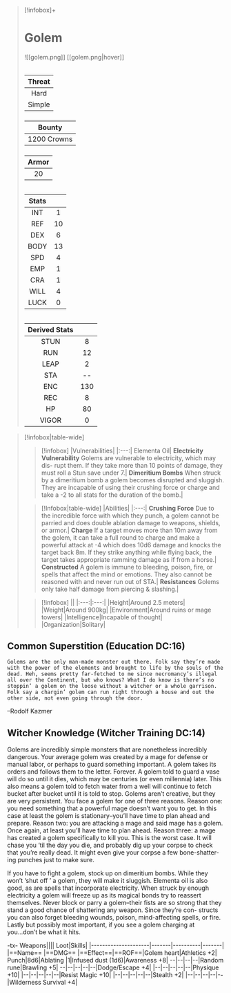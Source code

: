 >[!infobox]+
># Golem
>![[golem.png]]
>[[golem.png|hover]]
>###### 
>|Threat|
>|:---:|
>|Hard|
>|Simple|
>##### 
>|Bounty|
>|:---:|
>|1200 Crowns|
>#####
>|Armor|
>|:---:|
>|20|
>###### 
>
>|Stats||
>|:---:|:---:|
>|INT|1|
>|REF|10|
>|DEX|6|
>|BODY|13|
>|SPD|4|
>|EMP|1|
>|CRA|1|
>|WILL|4|
>|LUCK|0|
>######
>|Derived Stats||
>|:---:|:---:|
>|STUN|8|
>|RUN|12|
>|LEAP|2|
>|STA|--|
>|ENC|130|
>|REC|8|
>|HP|80|
>|VIGOR|0|

>[!infobox|table-wide]
>>[!infobox]
>>|Vulnerabilities|
>>|:---:|
>>Elementa Oil|
>>**Electricity Vulnerability** Golems are vulnerable to electricity, which may dis- rupt them. If they take more than 10 points of damage, they must roll a Stun save under 7.|
>>**Dimeritium Bombs** When struck by a dimeritium bomb a golem becomes disrupted and sluggish. They are incapable of using their crushing force or charge and take a -2 to all stats for the duration of the bomb.|
>
>>[!Infobox|table-wide]
>>|Abilities|
>>|:---:|
>>**Crushing Force** Due to the incredible force with which they punch, a golem cannot be parried and does double ablation damage to weapons, shields, or armor.|
**Charge** If a target moves more than 10m away from the golem, it can take a full round to charge and make a powerful attack at -4 which does 10d6 damage and knocks the target back 8m. If they strike anything while flying back, the target takes appropriate ramming damage as if from a horse.|
**Constructed** A golem is immune to bleeding, poison, fire, or spells that affect the mind or emotions. They also cannot be reasoned with and never run out of STA.|
**Resistances** Golems only take half damage from piercing & slashing.|
>
>>[!infobox]
>>||
>>|:---:|:---:|
>>|Height|Around 2.5 meters|
>>|Weight|Around 900kg|
>>|Environment|Around ruins or mage towers|
>>|Intelligence|Incapable of thought|
>>|Organization|Solitary|

## Common Superstition (Education DC:16)
```ad-quote
Golems are the only man-made monster out there. Folk say they’re made with the power of the elements and brought to life by the souls of the dead. Heh, seems pretty far-fetched to me since necromancy’s illegal all over the Continent, but who knows? What I do know is there’s no stoppin’ a golem on the loose without a witcher or a whole garrison. Folk say a chargin’ golem can run right through a house and out the other side, not even going through the door.
```
–Rodolf Kazmer

## Witcher Knowledge (Witcher Training DC:14)
Golems are incredibly simple monsters that are nonetheless incredibly dangerous. Your average golem was created by a mage for defense or manual labor, or perhaps to guard something important. A golem takes its orders and follows them to the letter. Forever. A golem told to guard a vase will do so until it dies, which may be centuries (or even millennia) later. This also means a golem told to fetch water from a well will continue to fetch bucket after bucket until it is told to stop. Golems aren’t creative, but they are very persistent. You face a golem for one of three reasons. Reason one: you need something that a powerful mage doesn’t want you to get. In this case at least the golem is stationary–you’ll have time to plan ahead and prepare. Reason two: you are attacking a mage and said mage has a golem. Once again, at least you’ll have time to plan ahead. Reason three: a mage has created a golem specifically to kill you. This is the worst case. It will chase you ‘til the day you die, and probably dig up your corpse to check that you’re really dead. It might even give your corpse a few bone-shatter- ing punches just to make sure.

If you have to fight a golem, stock up on dimeritium bombs. While they won’t ‘shut off ’ a golem, they will make it sluggish. Elementa oil is also good, as are spells that incorporate electricity. When struck by enough electricity a golem will freeze up as its magical bonds try to reassert themselves. Never block or parry a golem–their fists are so strong that they stand a good chance of shattering any weapon. Since they’re con- structs you can also forget bleeding wounds, poison, mind-affecting spells, or fire. Lastly but possibly most important, if you see a golem charging at you...don’t be what it hits.

-tx-
Weapons||||                  Loot|Skills|
|---------------------|-------|----------|-------|
|==Name==                      |==DMG==    |==Effect==|==ROF==|Golem heart|Athletics +2|
Punch|8d6|Ablating    |1|Infused dust (1d6)|Awareness +8|
--|--|--|--|Random rune|Brawling +5|
--|--|--|--|--|Dodge/Escape +4|
|--|--|--|--|--|Physique +10|
|--|--|--|--|--|Resist Magic +10|
|--|--|--|--|--|Stealth +2|
|--|--|--|--|--|Wilderness Survival +4|